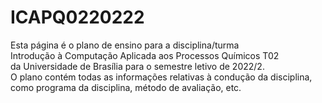 # ICAPQ0220222
Esta página é o plano de ensino para a disciplina/turma </br>
Introdução à Computação Aplicada aos Processos Químicos T02 </br>
da Universidade de Brasília para o semestre letivo de 2022/2. </br>
O plano contém todas as informações relativas à condução da disciplina, </br>
como programa da disciplina, método de avaliação, etc.
